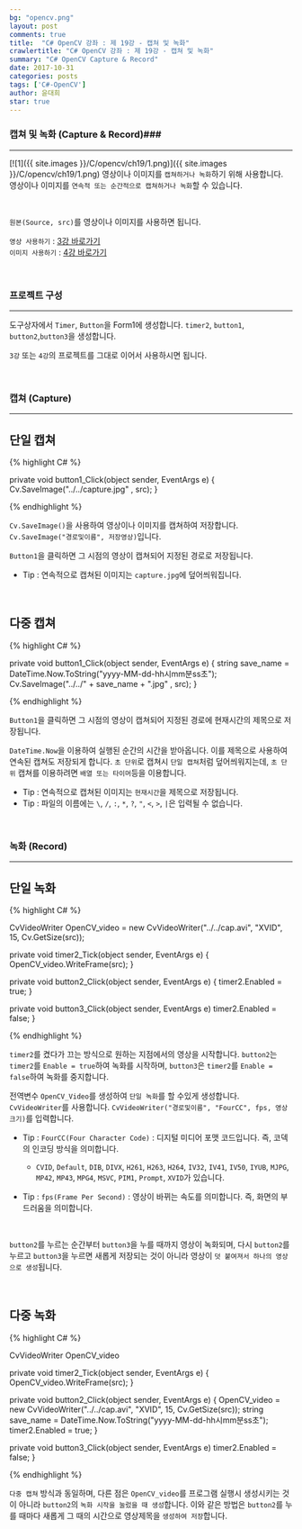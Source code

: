 ```yaml
---
bg: "opencv.png"
layout: post
comments: true
title:  "C# OpenCV 강좌 : 제 19강 - 캡쳐 및 녹화"
crawlertitle: "C# OpenCV 강좌 : 제 19강 - 캡쳐 및 녹화"
summary: "C# OpenCV Capture & Record"
date: 2017-10-31
categories: posts
tags: ['C#-OpenCV']
author: 윤대희
star: true
---
```


### 캡쳐 및 녹화 (Capture & Record)###
----------
[![1]({{ site.images }}/C/opencv/ch19/1.png)]({{ site.images }}/C/opencv/ch19/1.png)
영상이나 이미지를 `캡쳐하거나 녹화`하기 위해 사용합니다. 영상이나 이미지를 `연속적 또는 순간적으로 캡쳐하거나 녹화`할 수 있습니다.

<br>

`원본(Source, src)`를 영상이나 이미지를 사용하면 됩니다.
<br>

`영상 사용하기` : [3강 바로가기][3강]
<br>
`이미지 사용하기` : [4강 바로가기][4강]

<br>

### 프로젝트 구성 ###
----------
도구상자에서 `Timer`, `Button`을 Form1에 생성합니다. `timer2`, `button1`, `button2`,`button3`을 생성합니다.

`3강` 또는 `4강`의 프로젝트를 그대로 이어서 사용하시면 됩니다.

<br>

### 캡쳐 (Capture) ###
----------

## 단일 캡쳐 ##

{% highlight C# %}

private void button1_Click(object sender, EventArgs e)
{
    Cv.SaveImage("../../capture.jpg" , src);
}

{% endhighlight %}

`Cv.SaveImage()`을 사용하여 영상이나 이미지를 캡쳐하여 저장합니다. `Cv.SaveImage("경로및이름", 저장영상)`입니다.


`Button1`을 클릭하면 그 시점의 영상이 캡쳐되어 지정된 경로로 저장됩니다.

* Tip : 연속적으로 캡쳐된 이미지는 `capture.jpg`에 덮어씌워집니다.

<br>

## 다중 캡쳐 ##

{% highlight C# %}

private void button1_Click(object sender, EventArgs e)
{
     string save_name = DateTime.Now.ToString("yyyy-MM-dd-hh시mm분ss초");  
    Cv.SaveImage("../../" + save_name + ".jpg" , src);
}

{% endhighlight %}

`Button1`을 클릭하면 그 시점의 영상이 캡쳐되어 지정된 경로에 현재시간의 제목으로 저장됩니다.


`DateTime.Now`을 이용하여 실행된 순간의 시간을 받아옵니다. 이를 제목으로 사용하여 연속된 캡쳐도 저장되게 합니다. `초 단위`로 캡쳐시 `단일 캡쳐`처럼 덮어씌워지는데, `초 단위` 캡쳐를 이용하려면 `배열 또는 타이머`등을 이용합니다.


* Tip : 연속적으로 캡쳐된 이미지는 `현재시간`을 제목으로 저장됩니다.
* Tip : 파일의 이름에는 `\`, `/`, `:`, `*`, `?`, `"`, `<`, `>`, `|`은 입력될 수 없습니다.

<br>

### 녹화 (Record) ###
----------

## 단일 녹화 ##

{% highlight C# %}

CvVideoWriter OpenCV_video = new CvVideoWriter("../../cap.avi", "XVID", 15, Cv.GetSize(src));

private void timer2_Tick(object sender, EventArgs e)
{
    OpenCV_video.WriteFrame(src);
}

private void button2_Click(object sender, EventArgs e)
{
    timer2.Enabled = true;
}

private void button3_Click(object sender, EventArgs e)
    timer2.Enabled = false;
}

{% endhighlight %}

`timer2`를 켰다가 끄는 방식으로 원하는 지점에서의 영상을 시작합니다. `button2`는 `timer2`를 `Enable = true`하여 녹화를 시작하며, `button3`은 `timer2`를 `Enable = false`하여 녹화를 중지합니다.


전역변수 `OpenCV_Video`를 생성하여 `단일 녹화`를 할 수있게 생성합니다. `CvVideoWriter`를 사용합니다. `CvVideoWriter("경로및이름", "FourCC", fps, 영상크기)`를 입력합니다.

* Tip : `FourCC(Four Character Code)` : 디지털 미디어 포맷 코드입니다. 즉, 코덱의 인코딩 방식을 의미합니다.


    * `CVID`, `Default`, `DIB`, `DIVX`, `H261`, `H263`, `H264`, `IV32`, `IV41`, `IV50`, `IYUB`, `MJPG`, `MP42`, `MP43`, `MPG4`, `MSVC`, `PIM1`, `Prompt`, `XVID`가 있습니다.


* Tip : `fps(Frame Per Second)` : 영상이 바뀌는 속도를 의미합니다. 즉, 화면의 부드러움을 의미합니다.

<br>

`button2`를 누르는 순간부터 `button3`을 누를 때까지 영상이 녹화되며, 다시 `button2`를 누르고 `button3`을 누르면 새롭게 저장되는 것이 아니라 영상이 `덧 붙여져서 하나의 영상으로 생성`됩니다.

<br>

## 다중 녹화 ##

{% highlight C# %}

CvVideoWriter OpenCV_video

private void timer2_Tick(object sender, EventArgs e)
{
    OpenCV_video.WriteFrame(src);
}

private void button2_Click(object sender, EventArgs e)
{
    OpenCV_video = new CvVideoWriter("../../cap.avi", "XVID", 15, Cv.GetSize(src));
    string save_name = DateTime.Now.ToString("yyyy-MM-dd-hh시mm분ss초");
    timer2.Enabled = true;
}

private void button3_Click(object sender, EventArgs e)
    timer2.Enabled = false;
}

{% endhighlight %}

`다중 캡쳐` 방식과 동일하며, 다른 점은 `OpenCV_video`를 프로그램 실행시 생성시키는 것이 아니라 `button2`의 `녹화 시작을 눌렀을 때 생성`합니다. 이와 같은 방법은 `button2`를 누를 때마다 새롭게 그 때의 시간으로 영상제목을 `생성하여 저장`합니다.

[3강]: https://076923.github.io/posts/C-opencv-3/
[4강]: https://076923.github.io/posts/C-opencv-4/

